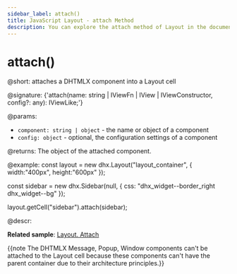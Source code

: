 ```yaml
---
sidebar_label: attach()
title: JavaScript Layout - attach Method 
description: You can explore the attach method of Layout in the documentation of the DHTMLX JavaScript UI library. Browse developer guides and API reference, try out code examples and live demos, and download a free 30-day evaluation version of DHTMLX Suite 7.
---
```


# attach()

@short: attaches a DHTMLX component into a Layout cell

@signature: {'attach(name: string | IViewFn | IView | IViewConstructor, config?: any): IViewLike;'}

@params:
- `component: string | object` - the name or object of a component
- `config: object` - optional, the configuration settings of a component

@returns:
The object of the attached component.

@example:
const layout = new dhx.Layout("layout_container", {
	width:"400px", height:"600px"
});

const sidebar = new dhx.Sidebar(null, {
	css: "dhx_widget--border_right dhx_widget--bg"
});

layout.getCell("sidebar").attach(sidebar);

@descr:

**Related sample**: [Layout. Attach](https://snippet.dhtmlx.com/6wuxj6sh)

{{note The DHTMLX Message, Popup, Window components can't be attached to the Layout cell because these components can't have the parent container due to their architecture principles.}}

[comment]: # (@related: layout/work_with_layout.md#attaching-a-component-to-a-cell)
